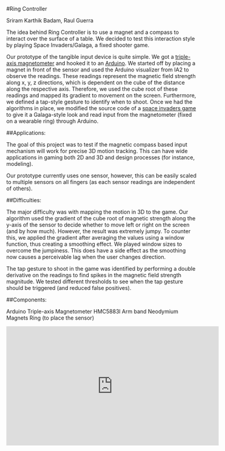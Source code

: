 #Ring Controller

Sriram Karthik Badam, Raul Guerra

The idea behind Ring Controller is to use a magnet and a compass to interact over the surface of a table. We decided to test this interaction style by playing Space Invaders/Galaga, a fixed shooter game.

Our prototype of the tangible input device is quite simple. We got a [triple-axis magnetometer](http://www.adafruit.com/product/1746) and hooked it to an [Arduino](https://learn.adafruit.com/adafruit-hmc5883l-breakout-triple-axis-magnetometer-compass-sensor/overview). We started off by placing a magnet in front of the sensor and used the Arduino visualizer from IA2 to observe the readings. These readings represent the magnetic field strength along x, y, z directions, which is dependent on the cube of the distance along the respective axis. Therefore, we used the cube root of these readings and mapped its gradient to movement on the screen. Furthermore, we defined a tap-style gesture to identify when to shoot. Once we had the algorithms in place, we modified the source code of a [space invaders game](http://www.openprocessing.org/sketch/6572) to give it a Galaga-style look and read input from the magnetometer (fixed on a wearable ring) through Arduino.

##Applications:

The goal of this project was to test if the magnetic compass based input mechanism will work for precise 3D motion tracking. This can have wide applications in gaming both 2D and 3D and design processes (for instance, modeling).

Our prototype currently uses one sensor, however, this can be easily scaled to multiple sensors on all fingers (as each sensor readings are independent of others).

##Difficulties:

The major difficulty was with mapping the motion in 3D to the game. Our algorithm used the gradient of the cube root of magnetic strength along the y-axis of the sensor to decide whether to move left or right on the screen (and by how much). However, the result was extremely jumpy. To counter this, we applied the gradient after averaging the values using a window function, thus creating a smoothing effect. We played window sizes to overcome the jumpiness. This does have a side effect as the smoothing now causes a perceivable lag when the user changes direction.

The tap gesture to shoot in the game was identified by performing a double derivative on the readings to find spikes in the magnetic field strength magnitude. We tested different thresholds to see when the tap gesture should be triggered (and reduced false positives).

##Components:

Arduino
Triple-axis Magnetometer HMC5883l
Arm band
Neodymium Magnets
Ring (to place the sensor)


<iframe width="560" height="315" src="https://www.youtube.com/embed/bSWKdwBogMM" frameborder="0" allowfullscreen></iframe>